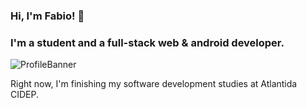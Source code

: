### Hi, I'm Fabio! 👋
### I'm a student and a full-stack web & android developer.

![ProfileBanner](https://github.com/FabioSanchezDiez/FabioSanchezDiez/assets/150276518/82a89ce9-3f9a-4c20-834f-b81df9b143d4)


Right now, I'm finishing my software development studies at Atlantida CIDEP.

